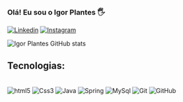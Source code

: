 ### Olá! Eu sou o Igor Plantes 🖐                                                                                    
      

[![Linkedin](https://img.shields.io/badge/LinkedIn-0077B5?style=for-the-badge&logo=linkedin&logoColor=white)](https://www.linkedin.com/in/igorplantes)
[![Instagram](https://img.shields.io/badge/Instagram-E4405F?style=for-the-badge&logo=instagram&logoColor=white)](https://instagram.com/igor_plantes)


![Igor Plantes GitHub stats](https://github-readme-stats.vercel.app/api?username=IgorPlantes&show_icons=true&theme=radical)

## Tecnologias:

<div style="display: inline_block"><br/>
    <img align="center" alt="html5" src= "https://img.shields.io/badge/HTML5-E34F26?style=for-the-badge&logo=html5&logoColor=white"/>
    <img align="center" alt="Css3" src= "https://img.shields.io/badge/CSS3-1572B6?style=for-the-badge&logo=css3&logoColor=white"/>
    <img align="center" alt="Java"  src= "https://img.shields.io/badge/Java-ED8B00?style=for-the-badge&logo=openjdk&logoColor=white"/>
    <img align="center" alt="Spring" src= "https://img.shields.io/badge/Spring-6DB33F?style=for-the-badge&logo=spring&logoColor=white"/>
    <img align="center" alt="MySql" src= "https://img.shields.io/badge/MySQL-005C84?style=for-the-badge&logo=mysql&logoColor=white"/>
    <img align="center" alt="Git" src= "https://img.shields.io/badge/GIT-E44C30?style=for-the-badge&logo=git&logoColor=white"/>
    <img align="center" alt="GitHub" src= "https://img.shields.io/badge/GitHub-100000?style=for-the-badge&logo=github&logoColor=white"/>
 </div><br/>
